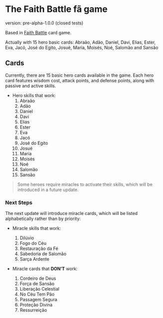 # The Faith Battle fã game

version: pre-alpha-1.0.0 (closed tests)

Based in [Faith Battle](https://www.faithbattle.com.br/) card game.

Actually with 15 hero basic cards:
Abraão, Adão, Daniel, Davi, Elias, Ester, Eva, Jacó, José do Egito, Josué, Maria, Moisés, Noé, Salomão and Sansão

## Cards
Currently, there are 15 basic hero cards available in the game. Each hero card features wisdom cost, attack points, and defense points, along with passive and active skills.

- Hero skills that work:
    1. Abraão
    0. Adão
    0. Daniel 
    0. Davi
    0. Elias
    0. Ester
    0. Eva
    0. Jacó
    0. José do Egito
    0. Josué
    0. Maria
    0. Moisés
    0. Noé
    0. Salomão
    0. Sansão

> Some heroes require miracles to activate their skills, which will be introduced in a future update.


### Next Steps
The next update will introduce miracle cards, which will be listed alphabetically rather than by priority:
- Miracle skills that work:
    1. Dilúvio
    2. Fogo do Céu
    0. Restauração da Fé
    0. Sabedoria de Salomão
    0. Sarça Ardente

- Miracle cards that **DON’T** work:
    1. Cordeiro de Deus
    0. Força de Sansão
    0. Liberação Celestial
    0. No Céu Tem Pão
    0. Passagem Segura
    0. Proteção Divina
    0. Ressurreição
